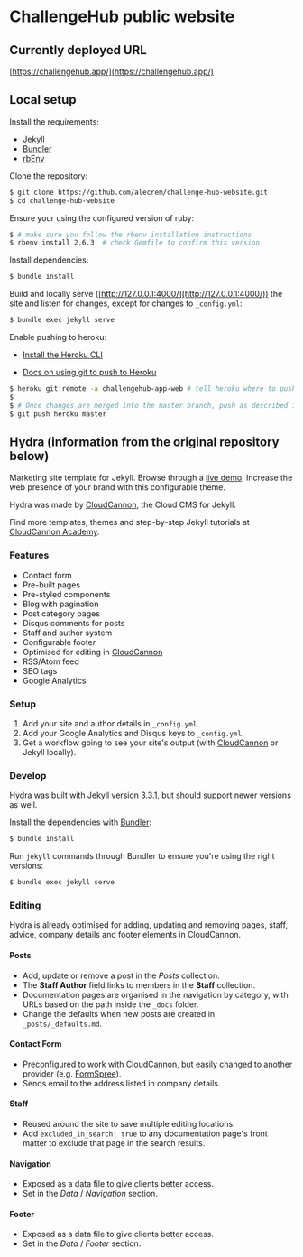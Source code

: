 # ChallengeHub public website

## Currently deployed URL

[https://challengehub.app/](https://challengehub.app/)

## Local setup

Install the requirements:

- [Jekyll](http://jekyllrb.com/)
- [Bundler](http://bundler.io/)
- [rbEnv](https://github.com/rbenv/rbenv)

Clone the repository:

~~~bash
$ git clone https://github.com/alecrem/challenge-hub-website.git
$ cd challenge-hub-website
~~~

Ensure your using the configured version of ruby:

~~~bash
$ # make sure you follow the rbenv installation instructions
$ rbenv install 2.6.3  # check Gemfile to confirm this version
~~~

Install dependencies:

~~~bash
$ bundle install
~~~

Build and locally serve ([http://127.0.0.1:4000/](http://127.0.0.1:4000/)) the site and listen for changes, except for changes to `_config.yml`:

~~~bash
$ bundle exec jekyll serve
~~~

Enable pushing to heroku:

- [Install the Heroku CLI](https://devcenter.heroku.com/articles/heroku-cli#download-and-install)

- [Docs on using git to push to Heroku](https://devcenter.heroku.com/articles/git#deploying-code)

~~~bash
$ heroku git:remote -a challengehub-app-web # tell heroku where to push
$
$ # Once changes are merged into the master branch, push as described in the docs
$ git push heroku master 
~~~


## Hydra (information from the original repository below)

Marketing site template for Jekyll. Browse through a [live demo](https://proud-alligator.cloudvent.net/).
Increase the web presence of your brand with this configurable theme.

Hydra was made by [CloudCannon](http://cloudcannon.com/), the Cloud CMS for Jekyll.

Find more templates, themes and step-by-step Jekyll tutorials at [CloudCannon Academy](https://learn.cloudcannon.com/).

### Features

* Contact form
* Pre-built pages
* Pre-styled components
* Blog with pagination
* Post category pages
* Disqus comments for posts
* Staff and author system
* Configurable footer
* Optimised for editing in [CloudCannon](http://cloudcannon.com/)
* RSS/Atom feed
* SEO tags
* Google Analytics

### Setup

1. Add your site and author details in `_config.yml`.
2. Add your Google Analytics and Disqus keys to `_config.yml`.
3. Get a workflow going to see your site's output (with [CloudCannon](https://app.cloudcannon.com/) or Jekyll locally).

### Develop

Hydra was built with [Jekyll](http://jekyllrb.com/) version 3.3.1, but should support newer versions as well.

Install the dependencies with [Bundler](http://bundler.io/):

~~~bash
$ bundle install
~~~

Run `jekyll` commands through Bundler to ensure you're using the right versions:

~~~bash
$ bundle exec jekyll serve
~~~

### Editing

Hydra is already optimised for adding, updating and removing pages, staff, advice, company details and footer elements in CloudCannon.

#### Posts

* Add, update or remove a post in the *Posts* collection.
* The **Staff Author** field links to members in the **Staff** collection.
* Documentation pages are organised in the navigation by category, with URLs based on the path inside the `_docs` folder.
* Change the defaults when new posts are created in `_posts/_defaults.md`.

#### Contact Form

* Preconfigured to work with CloudCannon, but easily changed to another provider (e.g. [FormSpree](https://formspree.io/)).
* Sends email to the address listed in company details.

#### Staff

* Reused around the site to save multiple editing locations.
* Add `excluded_in_search: true` to any documentation page's front matter to exclude that page in the search results.

#### Navigation

* Exposed as a data file to give clients better access.
* Set in the *Data* / *Navigation* section.

#### Footer

* Exposed as a data file to give clients better access.
* Set in the *Data* / *Footer* section.
